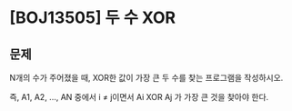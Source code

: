 # [BOJ13505] 두 수 XOR

## 문제

N개의 수가 주어졌을 때, XOR한 값이 가장 큰 두 수를 찾는 프로그램을 작성하시오.

즉, A1, A2, ..., AN 중에서 i ≠ j이면서 Ai XOR Aj 가 가장 큰 것을 찾아야 한다.